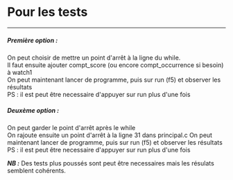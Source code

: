 # Pour les tests
---
##### Première option :  

On peut choisir de mettre un point d'arrêt à la ligne du while.  
Il faut ensuite ajouter compt_score (ou encore compt_occurrence si besoin) à watch1  
On peut maintenant lancer de programme, puis sur run (f5) et observer les résultats  
PS : il est peut être necessaire d'appuyer sur run plus d'une fois  

##### Deuxème option : 

On peut garder le point d'arrêt après le while  
On rajoute ensuite un point d'arrêt à la ligne 31 dans principal.c
On peut maintenant lancer de programme, puis sur run (f5) et observer les résultats  
PS : il est peut être necessaire d'appuyer sur run plus d'une fois  

***NB :*** Des tests plus poussés sont peut être necessaires mais les résulats semblent cohérents.